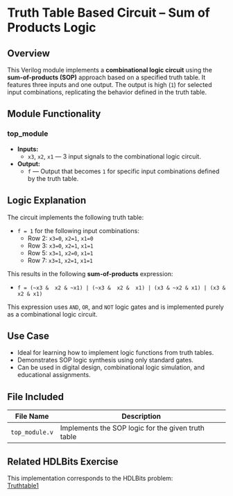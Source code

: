 # Truth Table Based Circuit – Sum of Products Logic

## Overview
This Verilog module implements a **combinational logic circuit** using the **sum-of-products (SOP)** approach based on a specified truth table. It features three inputs and one output. The output is high (`1`) for selected input combinations, replicating the behavior defined in the truth table.

## Module Functionality

### top_module
- **Inputs:**
  - `x3`, `x2`, `x1` — 3 input signals to the combinational logic circuit.
- **Output:**
  - `f` — Output that becomes `1` for specific input combinations defined by the truth table.

## Logic Explanation

The circuit implements the following truth table:

- `f = 1` for the following input combinations:
  - Row 2: `x3=0`, `x2=1`, `x1=0`
  - Row 3: `x3=0`, `x2=1`, `x1=1`
  - Row 5: `x3=1`, `x2=0`, `x1=1`
  - Row 7: `x3=1`, `x2=1`, `x1=1`

This results in the following **sum-of-products** expression:
- `f = (~x3 &  x2 & ~x1) | (~x3 &  x2 &  x1) | (x3 & ~x2 & x1) | (x3 & x2 & x1)`

This expression uses `AND`, `OR`, and `NOT` logic gates and is implemented purely as a combinational logic circuit.

## Use Case

- Ideal for learning how to implement logic functions from truth tables.
- Demonstrates SOP logic synthesis using only standard gates.
- Can be used in digital design, combinational logic simulation, and educational assignments.

## File Included

| File Name       | Description                                      |
|------------------|--------------------------------------------------|
| `top_module.v`   | Implements the SOP logic for the given truth table |

## Related HDLBits Exercise

This implementation corresponds to the HDLBits problem:  
[Truthtable1](https://hdlbits.01xz.net/wiki/Truthtable1)
